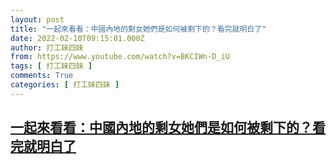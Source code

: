 ```yaml
---
layout: post
title: "一起來看看：中國內地的剩女她們是如何被剩下的？看完就明白了"
date: 2022-02-10T09:15:01.000Z
author: 打工妹四妹
from: https://www.youtube.com/watch?v=BKCIWn-D_iU
tags: [ 打工妹四妹 ]
comments: True
categories: [ 打工妹四妹 ]
---
```

<!--1644484501000-->
[一起來看看：中國內地的剩女她們是如何被剩下的？看完就明白了](https://www.youtube.com/watch?v=BKCIWn-D_iU)
------

<div>

</div>
